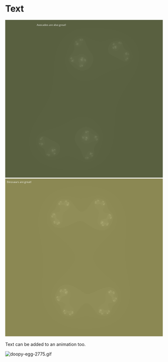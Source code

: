 # Text

![boopy-peanut-8281.png](boopy-peanut-8281.png)
![joyous-fork-4948.png](joyous-fork-4948.png)

Text can be added to an animation too.

![doopy-egg-2775.gif](doopy-egg-2775.gif)
